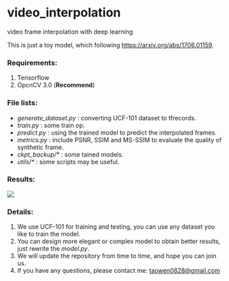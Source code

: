 # video_interpolation
video frame interpolation with deep learning

This is just a toy model, which following https://arxiv.org/abs/1706.01159.

### Requirements:

1. Tensorflow
2. OpcnCV 3.0 (**Recommend**)

### File lists:
 - *generate_dataset.py* : converting UCF-101 dataset to tfrecords.
 - *train.py* : some train op.
 - *predict.py* : using the trained model to predict the interpolated frames.
 - *metrics.py* : include PSNR, SSIM and MS-SSIM to evaluate the quality of synthetic frame.
 - *ckpt_backup/\** : some tained models.
 - *utils/\** : some scripts may be useful.

### Results:

![](https://github.com/taowenleon/video_interpolation/blob/master/results/Figure_1.png)

### Details:
1. We use UCF-101 for training and testing, you can use any dataset you like to train the model.
2. You can design more elegant or complex model to obtain better results, just rewrite the *model.py*.
3. We will update the repository from time to time, and hope you can join us.
4. If you have any questions, please contact me: taowen0828@gmail.com
